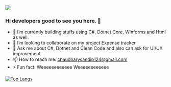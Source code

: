 
![](https://greethub.glitch.me)  


### Hi developers good to see you here. 👋
- 🔭 I’m currently building stuffs using C#, Dotnet Core, Winforms and  Html as well.
- 👯 I’m looking to collaborate on my project Expense tracker
- 💬 Ask me about C#, Dotnet and Clean Code and also can ask for UI/UX improvement.
- 📫 How to reach me: chaudharysandip124@gmail.com
- ⚡ Fun fact: Weeeeeeeeeeee Weeeeeeeeeeee

[![Top Langs](https://github-readme-stats.vercel.app/api/top-langs/?username=sandip124)](https://github.com/Sandip124)

